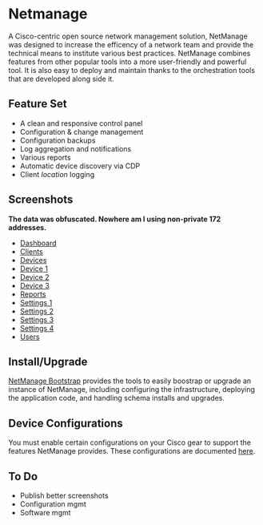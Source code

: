 # Netmanage

A Cisco-centric open source network management solution, NetManage was designed to increase the efficency of a network team and provide the technical means to institute various best practices. NetManage combines features from other popular tools into a more user-friendly and powerful tool. It is also easy to deploy and maintain thanks to the orchestration tools that are developed along side it.

## Feature Set

* A clean and responsive control panel
* Configuration & change management
* Configuration backups
* Log aggregation and notifications
* Various reports
* Automatic device discovery via CDP
* Client *location* logging

## Screenshots

**The data was obfuscated. Nowhere am I using non-private 172 addresses.**

* [Dashboard](http://jcotton1123.github.io/netmanage/images/screenshots/dashboard.png)
* [Clients](http://jcotton1123.github.io/netmanage/images/screenshots/clients.png)
* [Devices](http://jcotton1123.github.io/netmanage/images/screenshots/devices.png)
* [Device 1](http://jcotton1123.github.io/netmanage/images/screenshots/device-1.png)
* [Device 2](http://jcotton1123.github.io/netmanage/images/screenshots/device-2.png)
* [Device 3](http://jcotton1123.github.io/netmanage/images/screenshots/device-3.png)
* [Reports](http://jcotton1123.github.io/netmanage/images/screenshots/reports.png)
* [Settings 1](http://jcotton1123.github.io/netmanage/images/screenshots/settings-1.png)
* [Settings 2](http://jcotton1123.github.io/netmanage/images/screenshots/settings-2.png)
* [Settings 3](http://jcotton1123.github.io/netmanage/images/screenshots/settings-3.png)
* [Settings 4](http://jcotton1123.github.io/netmanage/images/screenshots/settings-4.png)
* [Users](http://jcotton1123.github.io/netmanage/images/screenshots/users.png)

## Install/Upgrade

[NetManage Bootstrap](https://github.com/JCotton1123/netmanage-bootstrap) provides the tools to easily boostrap or upgrade an instance of NetManage, including configuring the infrastructure, deploying the application code, and handling schema installs and upgrades.

## Device Configurations

You must enable certain configurations on your Cisco gear to support the features NetManage provides. These configurations are documented [here](docs/devices.md).

## To Do

* Publish better screenshots
* Configuration mgmt
* Software mgmt


